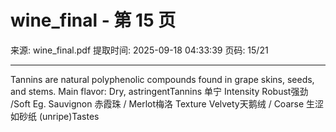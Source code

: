 # wine_final - 第 15 页

来源: wine_final.pdf
提取时间: 2025-09-18 04:33:39
页码: 15/21

---

Tannins are natural 
polyphenolic 
compounds found in 
grape skins, seeds, 
and stems.
Main flavor: Dry, 
astringentTannins 单宁
Intensity
Robust强劲 /Soft
Eg. Sauvignon 赤霞珠 / 
Merlot梅洛
Texture
Velvety天鹅绒 / Coarse
生涩如砂纸 (unripe)Tastes